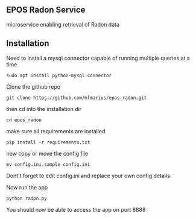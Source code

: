 ## EPOS Radon Service

microservice enabling retrieval of Radon data

## Installation

Need to install a mysql connector capable of running multiple queries at a time

```
sudo apt install python-mysql.connector
```

Clone the github repo
```
git clone https://github.com/mlmarius/epos_radon.git
```

then cd into the installation dir
```
cd epos_radon
```

make sure all requirements are installed
```
pip install -r requirements.txt
```

now copy or move the config file
```
mv config.ini.sample config.ini
```

Dont't forget to edit config.ini and replace your own config details

Now run the app
```
python radon.py
```

You should now be able to access the app on port 8888
